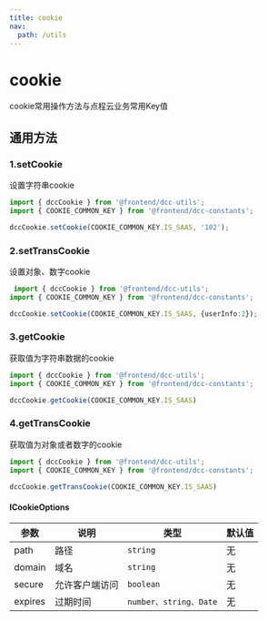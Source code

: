 ```yaml
---
title: cookie
nav:
  path: /utils
---
```


# cookie

cookie常用操作方法与点程云业务常用Key值


## 通用方法

### 1.setCookie
设置字符串cookie
```ts
import { dccCookie } from '@frontend/dcc-utils';
import { COOKIE_COMMON_KEY } from '@frontend/dcc-constants';

dccCookie.setCookie(COOKIE_COMMON_KEY.IS_SAAS, '102');
```

### 2.setTransCookie
设置对象、数字cookie
```ts
 import { dccCookie } from '@frontend/dcc-utils';
import { COOKIE_COMMON_KEY } from '@frontend/dcc-constants';

dccCookie.setCookie(COOKIE_COMMON_KEY.IS_SAAS, {userInfo:2});
```

### 3.getCookie
获取值为字符串数据的cookie
```ts
import { dccCookie } from '@frontend/dcc-utils';
import { COOKIE_COMMON_KEY } from '@frontend/dcc-constants';

dccCookie.getCookie(COOKIE_COMMON_KEY.IS_SAAS)
```

### 4.getTransCookie
获取值为对象或者数字的cookie
```ts
import { dccCookie } from '@frontend/dcc-utils';
import { COOKIE_COMMON_KEY } from '@frontend/dcc-constants';

dccCookie.getTransCookie(COOKIE_COMMON_KEY.IS_SAAS)

```
#### ICookieOptions
| 参数      | 说明                                     | 类型    | 默认值 |
|-----------|------------------------------------------|---------|:-------|
| path |  路径 | `string` | 无 |
| domain | 域名 | `string` | 无 |
| secure | 允许客户端访问 | `boolean` | 无 |
| expires | 过期时间 | `number、string、Date` | 无 |

